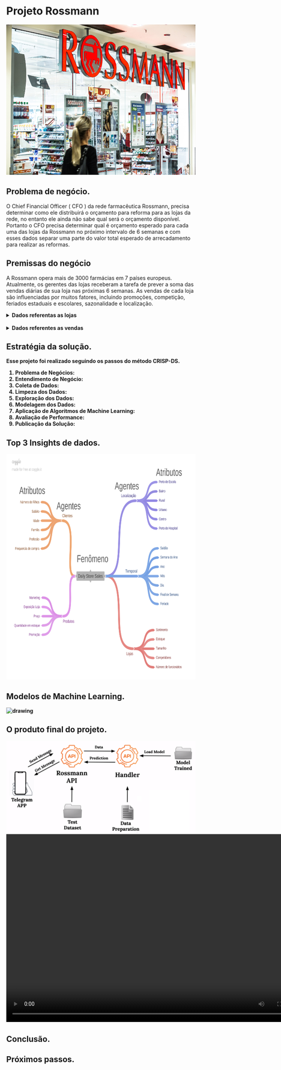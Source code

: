 # Projeto Rossmann
<img src="img/rossmann_banner.jpg" alt="drawing" width="900" height="400"/>


## Problema de negócio.
O Chief Financial Officer ( CFO ) da rede farmacêutica Rossmann, precisa determinar como ele distribuirá o orçamento para reforma para as lojas da rede, no entanto ele ainda não sabe qual será o orçamento disponível. Portanto o CFO precisa determinar qual é orçamento esperado para cada uma das lojas da Rossmann no próximo intervalo de 6 semanas e com esses dados separar uma parte do valor total esperado de arrecadamento para realizar as reformas.


## Premissas do negócio
A Rossmann opera mais de 3000 farmácias em 7 países europeus. Atualmente, os gerentes das lojas receberam a tarefa de prever a soma das vendas diárias de sua loja nas próximas 6 semanas. As vendas de cada loja são influenciadas por muitos fatores, incluindo promoções, competição, feriados estaduais e escolares, sazonalidade e localização.

<details>
    <summary><b>Dados referentas as lojas</b></summary>

|   |   |
|---|---|
| **Store** | Id único para representar cada loja. |
| **StoreType** | Diferencia as lojas em 4 tipos: (a, b, c, d) |
| **Assortment** | Descreve a loja em uma de 3 diferentes classes: (a - basic, b - extra, c - extended) |
| **Competition Distance** | Distância em metros da loja competidora mais próxima. |
| **CompetionOpen SinceMonth** | Mês em que o competidor mais próximo foi aberta. |
| **CompetitionOpen SinceYear** | Ano em que o competidor mais próximo foi aberta. <br/>(ao combinarmos com o dado acima, obtemos a data de abertura do competidor mais próximo à loja em questão) |
| **Promo2** | Promoção recorrente que algumas lojas participam, a qual acontece em certos meses fixos do ano. <br/>(0 - Loja não participa, 1 - Loja participa) |
| **Promo2Since Week** | Indica a semana do ano em que a loja começou a participar da Promo2. |
| **Promo2Since Year** | Indica o ano que a Promo2 foi implementada nessa loja (caso tenha sido). |
| **PromoInterval** | Indica os meses do ano em que a Promo2 fica ativa. (caso a loja participe) |
</details>

<br/>

<details>
    <summary><b>Dados referentes as vendas</br></summary>

|   |   |
|---|---|
| **Store** | Id único para representar cada loja |
| **DayOfWeek** | Número de 1 a 7 para representar o dia da semana. <br/>(1 - Segunda-feira, … , 7 - Domingo) |
| **Date** | Data em que cada registro dessa tabela foi coletado. |
| **Sales** | Valor arrecadado no dia. |
| **Customers** | Número de clientes que compraram naquele dia. |
| **Open** | Indica se a loja estava aberta. <br/>(0 - Fechada, 1 - Aberta) |
| **Promo** | Indica se naquele dia havia alguma promoção ativa. <br/>(0 - Não, 1 - Sim) |
| **StateHoliday** | Indica se há um feriado estadual. Normalmente, as lojas são fechadas nessas ocasiões. <br/>(a - Public holiday, b - Easter holiday, c - Christmas, 0 - None) |
| **SchoolHoliday** | Indica se a loja foi afetada pela fechamento das escolas. <br/>(0 - Não, 1 - Sim) |
</details>


## Estratégia da solução.
Esse projeto foi realizado seguindo os passos do método CRISP-DS.

1. **Problema de Negócios:**
2. **Entendimento de Negócio:**
3. **Coleta de Dados:**
4. **Limpeza dos Dados:**
5. **Exploração dos Dados:**
6. **Modelagem dos Dados:**
7. **Aplicação de Algoritmos de Machine Learning:**
8. **Avaliação de Performance:**
9. **Publicação da Solução:**

## Top 3 Insights de dados.
<img src="img/MindMapHypothesis.png" alt="drawing" width="800" height="600"/>

## Modelos de Machine Learning.
<img src="img/time_series_CV.png" alt="drawing"/>

## O produto final do projeto.
<img src="img/bot_telegram.png" alt="drawing"/>

<video width="800" height="500" controls>
  <source src="img/telebot_test.mp4" type="video/mp4">
</video>

## Conclusão.
## Próximos passos.